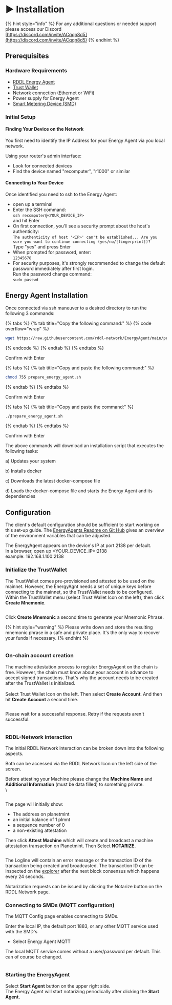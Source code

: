 # ▶️ Installation

{% hint style="info" %}
For any additional questions or needed support please access our Discord\
[https://discord.com/invite/ACqqn8d5](https://discord.com/invite/ACqqn8d5)
{% endhint %}

## Prerequisites

### Hardware Requirements

* [RDDL Energy Agent](./)
* [Trust Wallet](../trust-anchor.md)
* Network connection (Ethernet or WiFi)
* Power supply for Energy Agent
* [Smart Metering Device (SMD)](../smd-smart-metering-device.md)

### Initial Setup

#### **Finding Your Device on the Network**

You first need to identify the IP Address for your Energy Agent via you local network.&#x20;

Using your router's admin interface:

* Look for connected devices
* Find the device named "recomputer", "r1000" or similar

#### **Connecting to Your Device**

Once identified you need to ssh to the Energy Agent:

* open up a terminal
* Enter the SSH command: \
  `ssh recomputer@<YOUR_DEVICE_IP>`\
  and hit Enter
* On first connection, you'll see a security prompt about the host's authenticity:\
  `The authenticity of host '<IP>' can't be established... Are you sure you want to continue connecting (yes/no/[fingerprint])?`\
  Type "yes" and press Enter
* When prompted for password, enter:\
  `12345678`
* For security purposes, it's strongly recommended to change the default password immediately after first login.\
  Run the password change command:\
  `sudo passwd`

## Energy Agent Installation

Once connected via ssh maneuver to a desired directory to run the following 3 commands:

{% tabs %}
{% tab title="Copy the following command:" %}
{% code overflow="wrap" %}
```bash
wget https://raw.githubusercontent.com/rddl-network/EnergyAgent/main/prepare_energy_agent.sh
```
{% endcode %}
{% endtab %}
{% endtabs %}

Confirm with Enter

{% tabs %}
{% tab title="Copy and paste the following command:" %}
```bash
chmod 755 prepare_energy_agent.sh
```
{% endtab %}
{% endtabs %}

Confirm with Enter

{% tabs %}
{% tab title="Copy and paste the command:" %}
```bash
./prepare_energy_agent.sh
```
{% endtab %}
{% endtabs %}

Confirm with Enter



The above commands will download an installation script that executes the following tasks:

a) Updates your system

b) Installs docker

c) Downloads the latest docker-compose file

d) Loads the docker-compose file and starts the Energy Agent and its dependencies

## Configuration

The client's default configuration should be sufficient to start working on this set-up guide. The [EnergyAgents Readme on Git Hub](https://github.com/rddl-network/EnergyAgent) gives an overview of the environment variables that can be adjusted.

The EnergyAgent appears on the device's IP at port 2138 per default. \
In a browser, open up \<YOUR\_DEVICE\_IP>:2138 \
example: 192.168.1.100:2138

### Initialize the TrustWallet

The TrustWallet comes pre-provisioned and attested to be used on the mainnet. However, the EnergyAgnt needs a set of unique keys before connecting to the mainnet, so the TrustWallet needs to be configured. Within the TrustWallet menu (select Trust Wallet Icon on the left), then click **Create Mnemonic**.&#x20;



<figure><img src="../../.gitbook/assets/image (55).png" alt=""><figcaption></figcaption></figure>

Click **Create Mnemonic** a second time to generate your Mnemonic Phrase.

{% hint style="warning" %}
Please write down and store the resulting mnemonic phrase in a safe and private place. It's the only way to recover your funds if necessary.
{% endhint %}

<figure><img src="../../.gitbook/assets/02-mnemonoic_result (1).png" alt=""><figcaption></figcaption></figure>



### On-chain account creation

The machine attestation process to register EnergyAgent on the chain is free. However, the chain must know about your account in advance to accept signed transactions.  That's why the account needs to be created after the TrustWallet is initialized.\
\
Select Trust Wallet Icon on the left. Then select **Create Account**. And then hit **Create Account** a second time.

<figure><img src="../../.gitbook/assets/04-create_on_chain_account.png" alt=""><figcaption></figcaption></figure>

Please wait for a successful response. Retry if the requests aren't successful.

<figure><img src="../../.gitbook/assets/05-onc-chain-account-success.png" alt=""><figcaption></figcaption></figure>

### RDDL-Network interaction

The initial RDDL Network interaction can be broken down into the following aspects.

Both can be accessed via the RDDL Network Icon on the left side of the screen.

Before attesting your Machine please change the **Machine Name** and **Additional Information** (must be data filled) to something private.\
\


<figure><img src="../../.gitbook/assets/06-rddl-page.png" alt=""><figcaption></figcaption></figure>

The page will initially show:&#x20;

* The address on planetmint
* an initial balance of 1 plmnt
* a sequence number of 0
* a non-existing attestation

Then click **Attest Machine** which will create and broadcast a machine attestation transaction on Planetmint. Then Select **NOTARIZE.**



<figure><img src="../../.gitbook/assets/08-rddl-page-see-log-result.png" alt=""><figcaption></figcaption></figure>

The Logline will contain an error message or the transaction ID of the transaction being created and broadcasted. The transaction ID can be inspected on the [explorer](https://explorer.rddl.io/planetmint) after the next block consensus which happens every 24 seconds.

Notarization requests can be issued by clicking the Notarize button on the RDDL Network page.

### Connecting to SMDs (MQTT configuration)

The MQTT Config page enables connecting to SMDs.

&#x20;Enter the local IP, the default port 1883, or any other MQTT service used with the SMD's

* Select Energy Agent MQTT

The local MQTT service comes without a user/password per default. This can of course be changed.

<figure><img src="../../.gitbook/assets/image (54).png" alt=""><figcaption></figcaption></figure>

### Starting the EnergyAgent

Select **Start Agent** button on the upper right side.\
The Energy Agent will start notarizing periodically after clicking the **Start Agent.**

<figure><img src="../../.gitbook/assets/Mqtt Start Agent.png" alt=""><figcaption></figcaption></figure>

